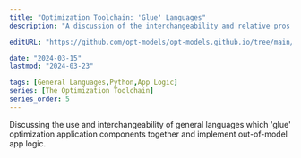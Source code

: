 ```yaml
---
title: "Optimization Toolchain: 'Glue' Languages"
description: "A discussion of the interchangeability and relative pros and cons of various popular scripting and general languages used to 'glue' optimization application components together, and implement app logic."

editURL: "https://github.com/opt-models/opt-models.github.io/tree/main/content/compendium/toolchain-glue-languages/index.md"

date: "2024-03-15"
lastmod: "2024-03-23"

tags: [General Languages,Python,App Logic]
series: [The Optimization Toolchain]
series_order: 5
---
```


Discussing the use and interchangeability of general languages which 'glue' optimization application components together and implement out-of-model app logic.
